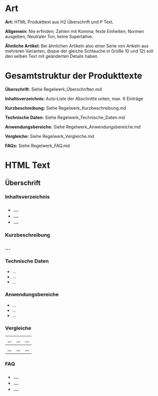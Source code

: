 # Art

**Art:** HTML Produkttext aus H2 Überschrift und P Text.

**Allgemein:** Nie erfinden; Zahlen mit Komma; feste Einheiten; Normen ausgeben; Neutraler Ton, keine Superlative.

**Ähnliche Artikel:** Bei ähnlichen Artikeln also einer Serie von Arikeln aus mehreren Varianten, (bspw der gleiche Schlauche in Größe 10 und 12) soll den selben Text mit geänderten Details haben.

# Gesamtstruktur der Produkttexte

**Überschrift:** Siehe Regelwerk_Überschriften.md

**Inhaltsverzeichnis:** Auto‑Liste der Abschnitte unten, max. 6 Einträge

**Kurzbeschreibung:** Siehe Regelwerk_Kurzbeschreibung.md

**Technische Daten:** Siehe Regelwerk_Technische_Daten.md

**Anwendungsbereiche:** Siehe Regelwerk_Anwendungsbereiche.md

**Vergleiche:** Siehe Regelwerk_Vergleiche.md

**FAQs:** Siehe Regelwerk_FAQ.md

# HTML Text

<h2>Überschrift</h2>
<h3>Inhaltsverzeichnis<h3>
<ul><li>...</li><li>...</li><li>...</li></ul>
<h3>Kurzbeschreibung<h3>
<p>...</p>
<h3>Technische Daten</h3>
<ul><li>...</li><li>...</li><li>...</li></ul>
<h3>Anwendungsbereiche</h3>
<ul><li>...</li><li>...</li><li>...</li></ul>
<h3>Vergleiche</h3>
<table><tr><th>...</th><th>...</th><th>...</th></tr><tr><th>...</th><th>...</th><th>...</th></tr></table>
<h3>FAQ<h3>
<ul><li>...</li><li>...</li><li>...</li></ul>
